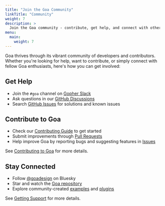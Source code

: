 ```yaml
---
title: "Join the Goa Community"
linkTitle: "Community"
weight: 7
description: >
  Join the Goa community - contribute, get help, and connect with other developers.
menu:
  main:
    weight: 7
---
```


Goa thrives through its vibrant community of developers and contributors. Whether you're looking for help, want to contribute, or simply connect with fellow Goa enthusiasts, here's how you can get involved:

## Get Help

* Join the `#goa` channel on [Gopher Slack](https://gophers.slack.com/)
* Ask questions in our [GitHub Discussions](https://github.com/goadesign/goa/discussions)
* Search [GitHub Issues](https://github.com/goadesign/goa/issues) for solutions and known issues

## Contribute to Goa

* Check our [Contributing Guide](https://github.com/goadesign/goa/blob/v3/CONTRIBUTING.md) to get started
* Submit improvements through [Pull Requests](https://github.com/goadesign/goa)
* Help improve Goa by reporting bugs and suggesting features in [Issues](https://github.com/goadesign/goa/issues)

See [Contributing to Goa](1-contributing) for more details.

## Stay Connected

* Follow [@goadesign](https://goadesign.bsky.social) on Bluesky
* Star and watch the [Goa repository](https://github.com/goadesign/goa)
* Explore community-created [examples](https://github.com/goadesign/examples) and [plugins](https://github.com/goadesign/plugins)

See [Getting Support](2-support) for more details. 
